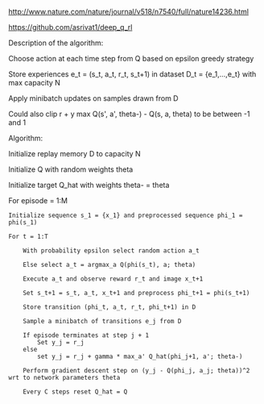 http://www.nature.com/nature/journal/v518/n7540/full/nature14236.html

https://github.com/asrivat1/deep_q_rl


Description of the algorithm:

Choose action at each time step from Q based on epsilon greedy strategy

Store experiences e_t = (s_t, a_t, r_t, s_t+1) in dataset D_t = {e_1,...,e_t} with max capacity N

Apply minibatch updates on samples drawn from D

Could also clip r + y max Q(s', a', theta-) - Q(s, a, theta) to be between -1 and 1


Algorithm:

Initialize replay memory D to capacity N

Initialize Q with random weights theta

Initialize target Q_hat with weights theta- = theta

For episode = 1:M
    
    Initialize sequence s_1 = {x_1} and preprocessed sequence phi_1 = phi(s_1)

    For t = 1:T

        With probability epsilon select random action a_t

        Else select a_t = argmax_a Q(phi(s_t), a; theta)

        Execute a_t and observe reward r_t and image x_t+1

        Set s_t+1 = s_t, a_t, x_t+1 and preprocess phi_t+1 = phi(s_t+1)

        Store transition (phi_t, a_t, r_t, phi_t+1) in D

        Sample a minibatch of transitions e_j from D

        If episode terminates at step j + 1
            Set y_j = r_j
        else
            set y_j = r_j + gamma * max_a' Q_hat(phi_j+1, a'; theta-)

        Perform gradient descent step on (y_j - Q(phi_j, a_j; theta))^2 wrt to network parameters theta

        Every C steps reset Q_hat = Q
